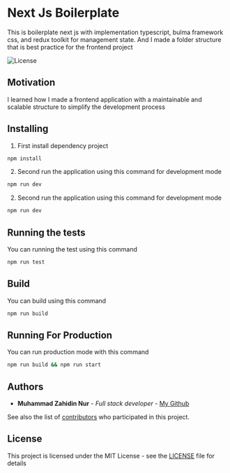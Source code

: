 # Next Js Boilerplate

This is boilerplate next js with implementation typescript, bulma framework css, and redux toolkit for management state. And I made a folder structure that is best practice for the frontend project

![License](https://img.shields.io/github/license/zahidin/next-ts-boilerplate?style=flat-square)

## Motivation

I learned how I made a frontend application with a maintainable and scalable structure to simplify the development process

## Installing

1. First install dependency project

```bash
npm install
```

2. Second run the application using this command for development mode

```bash
npm run dev
```

2. Second run the application using this command for development mode

```bash
npm run dev
```

## Running the tests

You can running the test using this command

```bash
npm run test
```

## Build

You can build using this command

```bash
npm run build
```

## Running For Production

You can run production mode with this command

```bash
npm run build && npm run start
```

## Authors

- **Muhammad Zahidin Nur** - _Full stack developer_ - [My Github](https://github.com/zahidin)

See also the list of [contributors](https://github.com/zahidin/next-ts-boilerplate/contributors) who participated in this project.

## License

This project is licensed under the MIT License - see the [LICENSE](LICENSE) file for details
